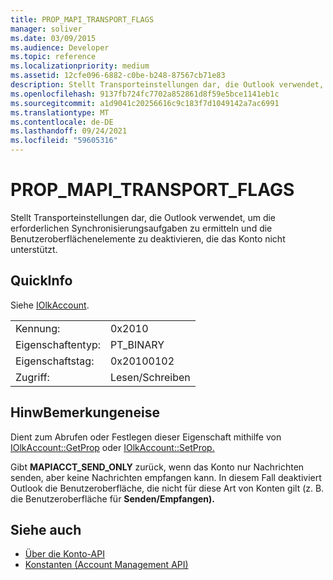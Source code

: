 ```yaml
---
title: PROP_MAPI_TRANSPORT_FLAGS
manager: soliver
ms.date: 03/09/2015
ms.audience: Developer
ms.topic: reference
ms.localizationpriority: medium
ms.assetid: 12cfe096-6882-c0be-b248-87567cb71e83
description: Stellt Transporteinstellungen dar, die Outlook verwendet, um die erforderlichen Synchronisierungsaufgaben zu ermitteln und die Benutzeroberflächenelemente zu deaktivieren, die das Konto nicht unterstützt.
ms.openlocfilehash: 9137fb724fc7702a852861d8f59e5bce1141eb1c
ms.sourcegitcommit: a1d9041c20256616c9c183f7d1049142a7ac6991
ms.translationtype: MT
ms.contentlocale: de-DE
ms.lasthandoff: 09/24/2021
ms.locfileid: "59605316"
---
```

# <a name="prop_mapi_transport_flags"></a>PROP_MAPI_TRANSPORT_FLAGS

Stellt Transporteinstellungen dar, die Outlook verwendet, um die erforderlichen Synchronisierungsaufgaben zu ermitteln und die Benutzeroberflächenelemente zu deaktivieren, die das Konto nicht unterstützt.
  
## <a name="quick-info"></a>QuickInfo

Siehe [IOlkAccount](iolkaccount.md).
  
|||
|:-----|:-----|
|Kennung:  <br/> |0x2010  <br/> |
|Eigenschaftentyp:  <br/> |PT_BINARY  <br/> |
|Eigenschaftstag:  <br/> |0x20100102  <br/> |
|Zugriff:  <br/> |Lesen/Schreiben  <br/> |
   
## <a name="remarks"></a>HinwBemerkungeneise

Dient zum Abrufen oder Festlegen dieser Eigenschaft mithilfe von [IOlkAccount::GetProp](iolkaccount-getprop.md) oder [IOlkAccount::SetProp.](iolkaccount-setprop.md)
  
Gibt **MAPIACCT_SEND_ONLY** zurück, wenn das Konto nur Nachrichten senden, aber keine Nachrichten empfangen kann. In diesem Fall deaktiviert Outlook die Benutzeroberfläche, die nicht für diese Art von Konten gilt (z. B. die Benutzeroberfläche für **Senden/Empfangen).**
  
## <a name="see-also"></a>Siehe auch

- [Über die Konto-API](about-the-account-management-api.md)  
- [Konstanten (Account Management API)](constants-account-management-api.md)

